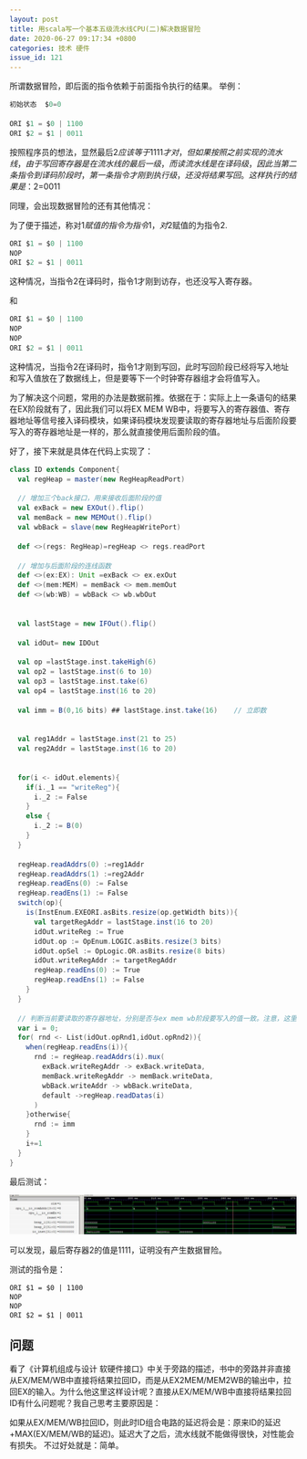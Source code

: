 ```yaml
---
layout: post
title: 用scala写一个基本五级流水线CPU(二)解决数据冒险
date: 2020-06-27 09:17:34 +0800
categories: 技术 硬件
issue_id: 121
---
```


所谓数据冒险，即后面的指令依赖于前面指令执行的结果。
举例：
```c
初始状态  $0=0

ORI $1 = $0 | 1100
ORI $2 = $1 | 0011
```

按照程序员的想法，显然最后$2应该等于1111才对，但如果按照之前实现的流水线，由于写回寄存器是在流水线的最后一级，而读流水线是在译码级，因此当第二条指令到译码阶段时，第一条指令才刚到执行级，还没将结果写回。这样执行的结果是：$2=0011

同理，会出现数据冒险的还有其他情况：

为了便于描述，称对$1赋值的指令为指令1，对$2赋值的为指令2.

```c
ORI $1 = $0 | 1100
NOP
ORI $2 = $1 | 0011
```

这种情况，当指令2在译码时，指令1才刚到访存，也还没写入寄存器。



和

```c
ORI $1 = $0 | 1100
NOP
NOP
ORI $2 = $1 | 0011
```

这种情况，当指令2在译码时，指令1才刚到写回，此时写回阶段已经将写入地址和写入值放在了数据线上，但是要等下一个时钟寄存器组才会将值写入。

为了解决这个问题，常用的办法是数据前推。依据在于：实际上上一条语句的结果在EX阶段就有了，因此我们可以将EX MEM WB中，将要写入的寄存器值、寄存器地址等信号接入译码模块，如果译码模块发现要读取的寄存器地址与后面阶段要写入的寄存器地址是一样的，那么就直接使用后面阶段的值。

好了，接下来就是具体在代码上实现了：

```scala
class ID extends Component{
  val regHeap = master(new RegHeapReadPort)

  // 增加三个back接口，用来接收后面阶段的值
  val exBack = new EXOut().flip()  
  val memBack = new MEMOut().flip()
  val wbBack = slave(new RegHeapWritePort)

  def <>(regs: RegHeap)=regHeap <> regs.readPort
  
  // 增加与后面阶段的连线函数
  def <>(ex:EX): Unit =exBack <> ex.exOut
  def <>(mem:MEM) = memBack <> mem.memOut
  def <>(wb:WB) = wbBack <> wb.wbOut


  val lastStage = new IFOut().flip()

  val idOut= new IDOut

  val op =lastStage.inst.takeHigh(6)
  val op2 = lastStage.inst(6 to 10)
  val op3 = lastStage.inst.take(6)
  val op4 = lastStage.inst(16 to 20)

  val imm = B(0,16 bits) ## lastStage.inst.take(16)    // 立即数


  val reg1Addr = lastStage.inst(21 to 25)
  val reg2Addr = lastStage.inst(16 to 20)


  for(i <- idOut.elements){
    if(i._1 == "writeReg"){
      i._2 := False
    }
    else {
      i._2 := B(0)
    }
  }

  regHeap.readAddrs(0) :=reg1Addr
  regHeap.readAddrs(1) :=reg2Addr
  regHeap.readEns(0) := False
  regHeap.readEns(1) := False
  switch(op){
    is(InstEnum.EXEORI.asBits.resize(op.getWidth bits)){
      val targetRegAddr = lastStage.inst(16 to 20)
      idOut.writeReg := True
      idOut.op := OpEnum.LOGIC.asBits.resize(3 bits)
      idOut.opSel := OpLogic.OR.asBits.resize(8 bits)
      idOut.writeRegAddr := targetRegAddr
      regHeap.readEns(0) := True
      regHeap.readEns(1) := False
    }
  }

  // 判断当前要读取的寄存器地址，分别是否与ex mem wb阶段要写入的值一致。注意，这里是有优先级的，ex的优先级最高，因为这代表的是上一条语句。
  var i = 0;
  for( rnd <- List(idOut.opRnd1,idOut.opRnd2)){
    when(regHeap.readEns(i)){
      rnd := regHeap.readAddrs(i).mux(
        exBack.writeRegAddr -> exBack.writeData,
        memBack.writeRegAddr -> memBack.writeData,
        wbBack.writeAddr -> wbBack.writeData,
        default ->regHeap.readDatas(i)
      )
    }otherwise{
      rnd := imm
    }
    i+=1
  }
}
```

最后测试：

![此处输入图片的描述][1]

[1]: https://raw.githubusercontent.com/Ncerzzk/MyBlog/master/img/cpu2.jpg

可以发现，最后寄存器2的值是1111，证明没有产生数据冒险。

测试的指令是：
```
ORI $1 = $0 | 1100
NOP
NOP
ORI $2 = $1 | 0011
```

## 问题

看了《计算机组成与设计 软硬件接口》中关于旁路的描述，书中的旁路并非直接从EX/MEM/WB中直接将结果拉回ID，而是从EX2MEM/MEM2WB的输出中，拉回EX的输入。为什么他这里这样设计呢？直接从EX/MEM/WB中直接将结果拉回ID有什么问题呢？我自己思考主要原因是：

如果从EX/MEM/WB拉回ID，则此时ID组合电路的延迟将会是：原来ID的延迟+MAX(EX/MEM/WB的延迟)。延迟大了之后，流水线就不能做得很快，对性能会有损失。
不过好处就是：简单。